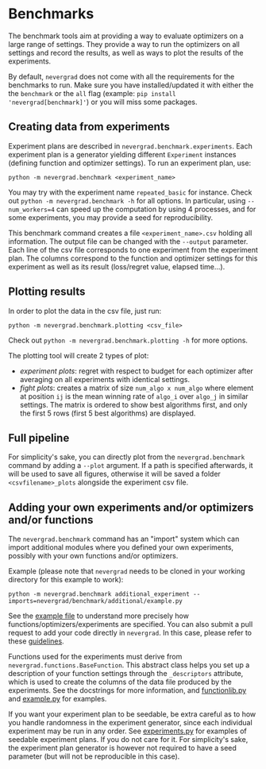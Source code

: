 # Benchmarks

The benchmark tools aim at providing a way to evaluate optimizers on a large range of settings. They provide a way to run the optimizers on all settings and record the results, as well as ways to plot the results of the experiments.

By default, `nevergrad` does not come with all the requirements for the benchmarks to run. Make sure you have installed/updated it with either the the `benchmark` or the `all` flag (example: `pip install 'nevergrad[benchmark]'`) or you will miss some packages.

## Creating data from experiments

Experiment plans are described in `nevergrad.benchmark.experiments`. Each experiment plan is a generator yielding different `Experiment` instances (defining function and optimizer settings).
To run an experiment plan, use:
```
python -m nevergrad.benchmark <experiment_name>
```
You may try with the experiment name `repeated_basic` for instance.
Check out `python -m nevergrad.benchmark -h` for all options. In particular, using `--num_workers=4` can speed up the computation by using 4 processes, and
for some experiments, you may provide a seed for reproducibility.

This benchmark command creates a file `<experiment_name>.csv` holding all information. The output file can be changed with the `--output` parameter. Each line of the csv file corresponds to one experiment from the experiment plan. The columns correspond to the function and optimizer settings for this experiment as well as its result (loss/regret value, elapsed time...).


## Plotting results

In order to plot the data in the csv file, just run:
```
python -m nevergrad.benchmark.plotting <csv_file>
```
Check out `python -m nevergrad.benchmark.plotting -h` for more options.

The plotting tool will create 2 types of plot:
- *experiment plots*: regret with respect to budget for each optimizer after averaging on all experiments with identical settings.
- *fight plots*: creates a matrix of size `num_algo x num_algo` where element at position `ij` is the mean winning rate of `algo_i` over `algo_j` in similar settings. The matrix is ordered to show best algorithms first, and only the first 5 rows (first 5 best algorithms) are displayed.


## Full pipeline

For simplicity's sake, you can directly plot from the `nevergrad.benchmark` command by adding a `--plot` argument. If a path is specified
afterwards, it will be used to save all figures, otherwise it will be saved a folder `<csvfilename>_plots` alongside the experiment csv file.


## Adding your own experiments and/or optimizers and/or functions
The `nevergrad.benchmark` command has an "import" system which can import additional modules where you defined your own experiments, possibly with your own functions and/or optimizers.

Example (please note that `nevergrad` needs to be cloned in your working directory for this example to work):
```
python -m nevergrad.benchmark additional_experiment --imports=nevergrad/benchmark/additional/example.py
```
See the [example file](../nevergrad/benchmark/additional/example.py) to understand more precisely how functions/optimizers/experiments are specified. You can also submit a pull request to add your code directly in `nevergrad`. In this case, please refer to these [guidelines](adding_an_algorithm.md).

Functions used for the experiments must derive from `nevergrad.functions.BaseFunction`. This abstract class helps you set up a description of your function settings through the `_descriptors` attribute,  which is used to create the columns of the data file produced by the experiments. See the docstrings for more information, and [functionlib.py](../nevergrad/functions/functionlib.py) and [example.py](../nevergrad/benchmark/additional/example.py) for examples.

If you want your experiment plan to be seedable, be extra careful as to how you handle randomness in the experiment generator, since each individual experiment may be run in any order. See [experiments.py](../nevergrad/benchmark/experiments.py) for examples of seedable experiment plans. If you do not care for it. For simplicity's sake, the experiment plan generator is however not required to have a seed parameter (but will not be reproducible in this case).

